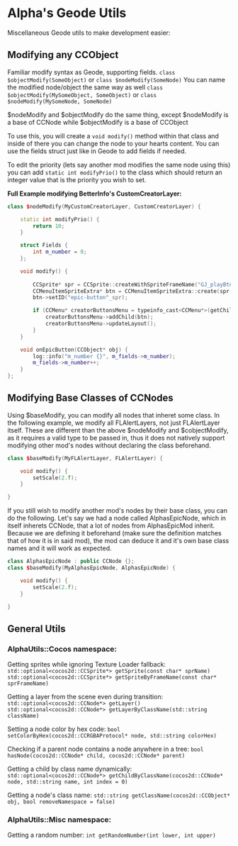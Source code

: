# Alpha's Geode Utils

Miscellaneous Geode utils to make development easier:

## Modifying any CCObject

Familiar modify syntax as Geode, supporting fields. `class $objectModify(SomeObject)` or `class $nodeModify(SomeNode)`
You can name the modified node/object the same way as well `class $objectModify(MySomeObject, SomeObject)` or `class $nodeModify(MySomeNode, SomeNode)`

$nodeModify and $objectModify do the same thing, except $nodeModify is a base of CCNode while $objectModify is a base of CCObject

To use this, you will create a `void modify()` method within that class and inside of there you can change the node to your hearts content. You can use the fields struct just like in Geode to add fields if needed. 

To edit the priority (lets say another mod modifies the same node using this) you can add `static int modifyPrio()` to the class which should return an integer value that is the priority you wish to set. 

**Full Example modifying BetterInfo's CustomCreatorLayer:**

```c++
class $nodeModify(MyCustomCreatorLayer, CustomCreatorLayer) {

	static int modifyPrio() {
		return 10;
	}

	struct Fields {
		int m_number = 0;
	};

	void modify() {
		
		CCSprite* spr = CCSprite::createWithSpriteFrameName("GJ_playBtn_001.png");
		CCMenuItemSpriteExtra* btn = CCMenuItemSpriteExtra::create(spr, this, menu_selector(MyCustomCreatorLayer::onEpicButton));
		btn->setID("epic-button"_spr);

		if (CCMenu* creatorButtonsMenu = typeinfo_cast<CCMenu*>(getChildByID("cvolton.betterinfo/creator-buttons-menu"))) {
			creatorButtonsMenu->addChild(btn);
			creatorButtonsMenu->updateLayout();
		}
	}

	void onEpicButton(CCObject* obj) {
		log::info("m_number {}", m_fields->m_number);
		m_fields->m_number++;
	}
};
```

## Modifying Base Classes of CCNodes

Using $baseModify, you can modify all nodes that inheret some class. In the following example, we modify all FLAlertLayers, not just FLAlertLayer itself. These are different than the above $nodeModify and $cobjectModify, as it requires a valid type to be passed in, thus it does not natively support modifying other mod's nodes without declaring the class beforehand.

```c++
class $baseModify(MyFLAlertLayer, FLAlertLayer) {

	void modify() {
		setScale(2.f);
	}

}
```

If you still wish to modify another mod's nodes by their base class, you can do the following.
Let's say we had a node called AlphasEpicNode, which in itself inherets CCNode, that a lot of nodes from AlphasEpicMod inherit. Because we are defining it beforehand (make sure the definition matches that of how it is in said mod), the mod can deduce it and it's own base class names and it will work as expected.

```c++
class AlphasEpicNode : public CCNode {};
class $baseModify(MyAlphasEpicNode, AlphasEpicNode) {

	void modify() {
		setScale(2.f);
	}

}
```

## General Utils

### AlphaUtils::Cocos namespace:

Getting sprites while ignoring Texture Loader fallback:
`std::optional<cocos2d::CCSprite*> getSprite(const char* sprName)`
`std::optional<cocos2d::CCSprite*> getSpriteByFrameName(const char* sprFrameName)`

Getting a layer from the scene even during transition:
`std::optional<cocos2d::CCNode*> getLayer()`
`std::optional<cocos2d::CCNode*> getLayerByClassName(std::string className)`

Setting a node color by hex code:
`bool setColorByHex(cocos2d::CCRGBAProtocol* node, std::string colorHex)`

Checking if a parent node contains a node anywhere in a tree:
`bool hasNode(cocos2d::CCNode* child, cocos2d::CCNode* parent)`

Getting a child by class name dynamically:
`std::optional<cocos2d::CCNode*> getChildByClassName(cocos2d::CCNode* node, std::string name, int index = 0)`

Getting a node's class name:
`std::string getClassName(cocos2d::CCObject* obj, bool removeNamespace = false)`

### AlphaUtils::Misc namespace:

Getting a random number:
`int getRandomNumber(int lower, int upper)`
